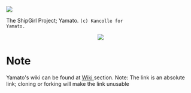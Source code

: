 <img src="https://i.imgur.com/AXBj9MQ.png">

The ShipGirl Project; Yamato. <code>(c) Kancolle for Yamato.</code><br>

<center><img src="https://discordbots.org/api/widget/447401156394876950.svg"></center>

# Note
Yamato's wiki can be found at <a href = "https://github.com/Kaireu/Yamato/wiki"> Wiki 
</a>
 section. Note: The link is an absolute link; cloning or forking will make the link unusable
